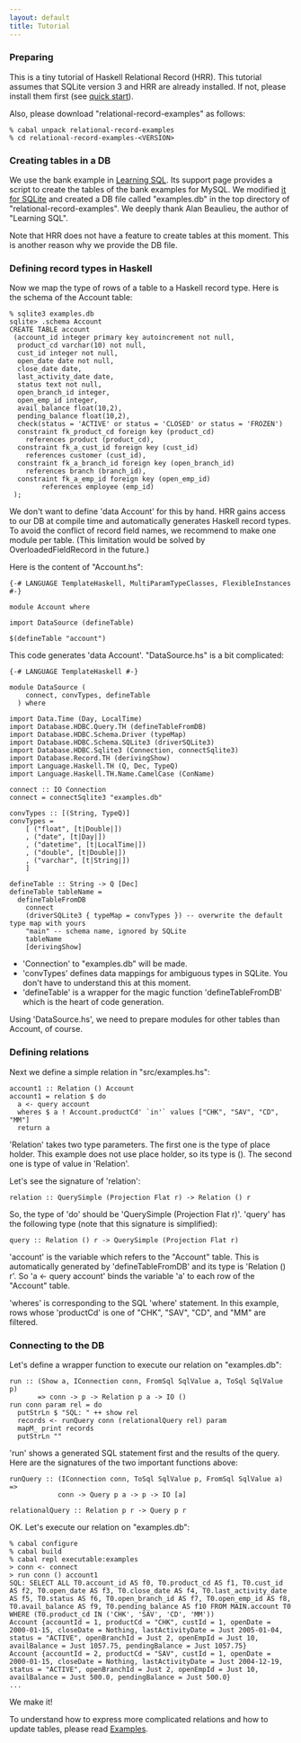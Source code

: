 ```yaml
---
layout: default
title: Tutorial
---
```


### Preparing

This is a tiny tutorial of Haskell Relational Record (HRR). This tutorial assumes that SQLite version 3 and HRR are already installed. If not, please install them first (see [quick start](http://khibino.github.io/haskell-relational-record/quickstart.html)).

Also, please download "relational-record-examples" as follows:

    % cabal unpack relational-record-examples
    % cd relational-record-examples-<VERSION>

### Creating tables in a DB

We use the bank example in [Learning SQL](http://shop.oreilly.com/product/9780596007270.do). Its support page provides a script to create the tables of the bank examples for MySQL. We modified [it for SQLite](https://github.com/khibino/haskell-relational-record/blob/master/relational-record-examples/sql/add.sql) and created a DB file called "examples.db" in the top directory of "relational-record-examples". We deeply thank Alan Beaulieu, the author of "Learning SQL".

Note that HRR does not have a feature to create tables at this moment. This is another reason why we provide the DB file.

### Defining record types in Haskell

Now we map the type of rows of a table to a Haskell record type. Here is the schema of the Account table:

    % sqlite3 examples.db
    sqlite> .schema Account
    CREATE TABLE account
     (account_id integer primary key autoincrement not null,
      product_cd varchar(10) not null,
      cust_id integer not null,
      open_date date not null,
      close_date date,
      last_activity_date date,
      status text not null,
      open_branch_id integer,
      open_emp_id integer,
      avail_balance float(10,2),
      pending_balance float(10,2),
      check(status = 'ACTIVE' or status = 'CLOSED' or status = 'FROZEN')
      constraint fk_product_cd foreign key (product_cd)
        references product (product_cd),
      constraint fk_a_cust_id foreign key (cust_id)
        references customer (cust_id),
      constraint fk_a_branch_id foreign key (open_branch_id)
        references branch (branch_id),
      constraint fk_a_emp_id foreign key (open_emp_id)
            references employee (emp_id)
     );

We don't want to define 'data Account' for this by hand. HRR gains access to our DB at compile time and automatically generates Haskell record types. To avoid the conflict of record field names, we recommend to make one module per table. (This limitation would be solved by OverloadedFieldRecord in the future.)

Here is the content of "Account.hs":

    {-# LANGUAGE TemplateHaskell, MultiParamTypeClasses, FlexibleInstances #-}
    
    module Account where
    
    import DataSource (defineTable)
    
    $(defineTable "account")

This code generates 'data Account'. "DataSource.hs" is a bit complicated:


    {-# LANGUAGE TemplateHaskell #-}
    
    module DataSource (
        connect, convTypes, defineTable
      ) where
    
    import Data.Time (Day, LocalTime)
    import Database.HDBC.Query.TH (defineTableFromDB)
    import Database.HDBC.Schema.Driver (typeMap)
    import Database.HDBC.Schema.SQLite3 (driverSQLite3)
    import Database.HDBC.Sqlite3 (Connection, connectSqlite3)
    import Database.Record.TH (derivingShow)
    import Language.Haskell.TH (Q, Dec, TypeQ)
    import Language.Haskell.TH.Name.CamelCase (ConName)
    
    connect :: IO Connection
    connect = connectSqlite3 "examples.db"
    
    convTypes :: [(String, TypeQ)]
    convTypes =
        [ ("float", [t|Double|])
        , ("date", [t|Day|])
        , ("datetime", [t|LocalTime|])
        , ("double", [t|Double|])
        , ("varchar", [t|String|])
        ]

    defineTable :: String -> Q [Dec]
    defineTable tableName =
      defineTableFromDB
        connect
        (driverSQLite3 { typeMap = convTypes }) -- overwrite the default type map with yours
        "main" -- schema name, ignored by SQLite
        tableName
        [derivingShow]

* 'Connection' to "examples.db" will be made.
* 'convTypes' defines data mappings for ambiguous types in SQLite. You don't have to understand this at this moment.
* 'defineTable' is a wrapper for the magic function 'defineTableFromDB' which is the heart of code generation.

Using 'DataSource.hs', we need to prepare modules for other tables than Account, of course.

### Defining relations

Next we define a simple relation in "src/examples.hs":

    account1 :: Relation () Account
    account1 = relation $ do
      a <- query account
      wheres $ a ! Account.productCd' `in'` values ["CHK", "SAV", "CD", "MM"]
      return a

'Relation' takes two type parameters. The first one is the type of place holder. This example does not use place holder, so its type is (). The second one is type of value in 'Relation'.

Let's see the signature of 'relation':

    relation :: QuerySimple (Projection Flat r) -> Relation () r

So, the type of 'do' should be 'QuerySimple (Projection Flat r)'. 'query' has the following type (note that this signature is simplified):

    query :: Relation () r -> QuerySimple (Projection Flat r)

'account' is the variable which refers to the "Account" table. This is automatically generated by 'defineTableFromDB' and its type is 'Relation () r'. So 'a <- query account' binds the variable 'a' to each row of the "Account" table. 

'wheres' is corresponding to the SQL 'where' statement. In this example, rows whose 'productCd' is one of "CHK", "SAV", "CD", and "MM" are filtered.

### Connecting to the DB

Let's define a wrapper function to execute our relation on "examples.db":

    run :: (Show a, IConnection conn, FromSql SqlValue a, ToSql SqlValue p)
           => conn -> p -> Relation p a -> IO ()
    run conn param rel = do
      putStrLn $ "SQL: " ++ show rel
      records <- runQuery conn (relationalQuery rel) param
      mapM_ print records
      putStrLn ""

'run' shows a generated SQL statement first and the results of the query. Here are the signatures of the two important functions above:

    runQuery :: (IConnection conn, ToSql SqlValue p, FromSql SqlValue a) =>
                conn -> Query p a -> p -> IO [a]

    relationalQuery :: Relation p r -> Query p r

OK. Let's execute our relation on "examples.db":

    % cabal configure
    % cabal build
    % cabal repl executable:examples
    > conn <- connect
    > run conn () account1
    SQL: SELECT ALL T0.account_id AS f0, T0.product_cd AS f1, T0.cust_id AS f2, T0.open_date AS f3, T0.close_date AS f4, T0.last_activity_date AS f5, T0.status AS f6, T0.open_branch_id AS f7, T0.open_emp_id AS f8, T0.avail_balance AS f9, T0.pending_balance AS f10 FROM MAIN.account T0 WHERE (T0.product_cd IN ('CHK', 'SAV', 'CD', 'MM'))
    Account {accountId = 1, productCd = "CHK", custId = 1, openDate = 2000-01-15, closeDate = Nothing, lastActivityDate = Just 2005-01-04, status = "ACTIVE", openBranchId = Just 2, openEmpId = Just 10, availBalance = Just 1057.75, pendingBalance = Just 1057.75}
    Account {accountId = 2, productCd = "SAV", custId = 1, openDate = 2000-01-15, closeDate = Nothing, lastActivityDate = Just 2004-12-19, status = "ACTIVE", openBranchId = Just 2, openEmpId = Just 10, availBalance = Just 500.0, pendingBalance = Just 500.0}
    ...

We make it!

To understand how to express more complicated relations and how to update tables, please read [Examples](examples.html).

